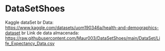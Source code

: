 # DataSetShoes
Kaggle dataSet br
Data: https://www.kaggle.com/datasets/uom190346a/health-and-demographics-dataset br
Link de data almacenada: https://raw.githubusercontent.com/Maur003/DataSetShoes/main/DataSet/Life_Expectancy_Data.csv
